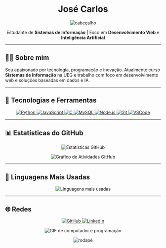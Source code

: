 <h1 align="center">José Carlos</h1>

<p align="center" style="pointer-events: none;">
  <img src="https://capsule-render.vercel.app/api?type=waving&color=228B22&height=120&section=header" alt="cabeçalho" />
</p>

<p align="center">
  Estudante de <strong>Sistemas de Informação</strong> | Foco em <strong>Desenvolvimento Web</strong> e <strong>Inteligência Artificial</strong>
</p>

---

## 👨‍💻 Sobre mim
Sou apaixonado por tecnologia, programação e inovação. Atualmente curso **Sistemas de Informação** na UEG e trabalho com foco em desenvolvimento web e soluções baseadas em dados e IA.

---

## 🚀 Tecnologias e Ferramentas

<p align="center">
  <a href="https://www.python.org/" target="_blank">
    <img src="https://img.shields.io/badge/Python-228B22?style=for-the-badge&logo=python&logoColor=white" alt="Python">
  </a>
  <a href="https://developer.mozilla.org/pt-BR/docs/Web/JavaScript" target="_blank">
    <img src="https://img.shields.io/badge/JavaScript-228B22?style=for-the-badge&logo=javascript&logoColor=white" alt="JavaScript">
  </a>
  <a href="https://devdocs.io/c/" target="_blank">
    <img src="https://img.shields.io/badge/C-228B22?style=for-the-badge&logo=c&logoColor=white" alt="C">
  </a>
  <a href="https://dev.mysql.com/doc/" target="_blank">
    <img src="https://img.shields.io/badge/MySQL-228B22?style=for-the-badge&logo=mysql&logoColor=white" alt="MySQL">
  </a>
  <a href="https://nodejs.org/pt-br/docs" target="_blank">
    <img src="https://img.shields.io/badge/Node.js-228B22?style=for-the-badge&logo=node.js&logoColor=white" alt="Node.js">
  </a>
  <a href="https://git-scm.com/doc" target="_blank">
    <img src="https://img.shields.io/badge/Git-228B22?style=for-the-badge&logo=git&logoColor=white" alt="Git">
  </a>
  <a href="https://code.visualstudio.com/docs" target="_blank">
    <img src="https://img.shields.io/badge/VSCode-228B22?style=for-the-badge&logo=visualstudiocode&logoColor=white" alt="VSCode">
  </a>
</p>

---

## 📊 Estatísticas do GitHub

<p align="center">
  <img src="https://github-readme-stats.vercel.app/api?username=josecarlosjccf&show_icons=true&theme=dark&hide_title=true&hide_border=true&bg_color=00000000&icon_color=228B22&text_color=228B22" alt="Estatísticas GitHub" />
</p>

<p align="center">
  <img src="https://github-readme-activity-graph.vercel.app/graph?username=josecarlosjccf&bg_color=00000000&color=228B22&line=228B22&point=228B22&area=true&hide_border=true" alt="Gráfico de Atividades GitHub" />
</p>

---

## 🧠 Linguagens Mais Usadas

<p align="center">
  <img src="https://github-readme-stats.vercel.app/api/top-langs/?username=josecarlosjccf&layout=compact&theme=dark&bg_color=00000000&text_color=228B22&title_color=228B22&hide_border=true" alt="Linguagens mais usadas" />
</p>

---

## 🌐 Redes

<p align="center">
  <a href="https://github.com/josecarlosjccf" target="_blank">
    <img src="https://img.shields.io/badge/GitHub-228B22?style=for-the-badge&logo=github&logoColor=white" alt="GitHub" />
  </a>
  <a href="https://www.linkedin.com/in/jos%C3%A9-carlos-candido-73b723235/" target="_blank">
    <img src="https://img.shields.io/badge/LinkedIn-228B22?style=for-the-badge&logo=linkedin&logoColor=white" alt="LinkedIn" />
  </a>
</p>

<p align="center" style="pointer-events: none;">
  <img src="https://media.giphy.com/media/Q81NCSnIpw9d6/giphy.gif" alt="GIF de computador e programação" />
</p>

<p align="center" style="pointer-events: none;">
  <img src="https://capsule-render.vercel.app/api?type=waving&color=228B22&height=120&section=footer" alt="rodapé" />
</p>
